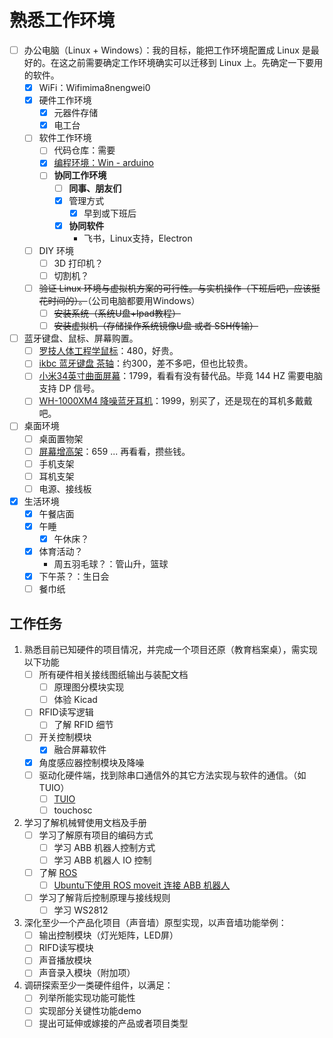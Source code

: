 # 熟悉工作环境

- [ ] 办公电脑（Linux + Windows）：我的目标，能把工作环境配置成 Linux 是最好的。在这之前需要确定工作环境确实可以迁移到 Linux 上。先确定一下要用的软件。
  - [x] WiFi：Wifimima8nengwei0
  - [x] 硬件工作环境
    - [x] 元器件存储
    - [x] 电工台
  - [ ] 软件工作环境
    - [ ] 代码仓库：需要
    - [x] [编程环境：Win - arduino](../../../%E6%8A%80%E6%9C%AF/%E7%BC%96%E7%A8%8B/Arduino/PlatformIO%20Arduino%20%E5%BC%80%E5%8F%91%E7%8E%AF%E5%A2%83.md)
    - [ ] **协同工作环境**
      - [ ] **同事、朋友们**
      - [x] 管理方式
        - [x] 早到或下班后
      - [x] **协同软件**
        - 飞书，Linux支持，Electron
  - [ ] DIY 环境
    - [ ] 3D 打印机？
    - [ ] 切割机？
  - [ ] ~~验证 Linux 环境与虚拟机方案的可行性。与实机操作（下班后吧，应该挺花时间的）。~~（公司电脑都要用Windows）
    - [ ] ~~安装系统（系统U盘+Ipad教程）~~
    - [ ] ~~安装虚拟机（存储操作系统镜像U盘 或者 SSH传输）~~
- [ ] 蓝牙键盘、鼠标、屏幕购置。
  - [ ] [罗技人体工程学鼠标](https://item.jd.com/33633653161.html)：480，好贵。
  - [ ] [ikbc 蓝牙键盘 茶轴](https://item.jd.com/10045112086293.html)：约300，差不多吧，但也比较贵。
  - [ ] [小米34英寸曲面屏幕](https://item.jd.com/100009387754.html)：1799，看看有没有替代品。毕竟 144 HZ 需要电脑支持 DP 信号。
  - [ ] [WH-1000XM4 降噪蓝牙耳机](https://item.jd.com/100014488266.html)：1999，别买了，还是现在的耳机多戴戴吧。
- [ ] 桌面环境
  - [ ] 桌面置物架
  - [ ] [屏幕增高架](https://item.taobao.com/item.htm?spm=a230r.1.14.3.f7793303zpSHcj&id=608457218813&ns=1&abbucket=0&mt=)：659 ... 再看看，攒些钱。
  - [ ] 手机支架
  - [ ] 耳机支架
  - [ ] 电源、接线板
- [x] 生活环境
  - [x] 午餐店面
  - [x] 午睡
    - [x] 午休床？
  - [x] 体育活动？
    - 周五羽毛球？：管山升，篮球
  - [x] 下午茶？：生日会
  - [ ] 餐巾纸

## 工作任务

1. 熟悉目前已知硬件的项目情况，并完成一个项目还原（教育档案桌），需实现以下功能
   - [ ] 所有硬件相关接线图纸输出与装配文档
     - [ ] 原理图分模块实现
     - [ ] 体验 Kicad
   - [ ] RFID读写逻辑
     - [ ] 了解 RFID 细节
   - [ ] 开关控制模块
     - [x] 融合屏幕软件
   - [x] 角度感应器控制模块及降噪
   - [ ] 驱动化硬件端，找到除串口通信外的其它方法实现与软件的通信。（如TUIO）
     - [ ] [TUIO](https://zhuanlan.zhihu.com/p/21409044)
     - [ ] touchosc
2. 学习了解机械臂使用文档及手册
   - [ ] 学习了解原有项目的编码方式
     - [ ] 学习 ABB 机器人控制方式
     - [ ] 学习 ABB 机器人 IO 控制
    - [ ] 了解 [ROS](https://github.com/ros/ros)
      - [ ] [Ubuntu下使用 ROS moveit 连接 ABB 机器人](https://www.codetd.com/article/5737425)
   - [ ] 学习了解背后控制原理与接线规则
     - [ ] 学习 WS2812
3. 深化至少一个产品化项目（声音墙）原型实现，以声音墙功能举例：
   - [ ] 输出控制模块（灯光矩阵，LED屏）
   - [ ] RIFD读写模块
   - [ ] 声音播放模块
   - [ ] 声音录入模块（附加项）
4. 调研探索至少一类硬件组件，以满足：
   - [ ] 列举所能实现功能可能性
   - [ ] 实现部分关键性功能demo
   - [ ] 提出可延伸或嫁接的产品或者项目类型
